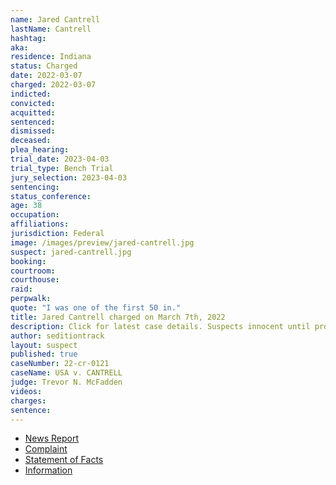 ```yaml
---
name: Jared Cantrell
lastName: Cantrell
hashtag:
aka:
residence: Indiana
status: Charged
date: 2022-03-07
charged: 2022-03-07
indicted:
convicted:
acquitted:
sentenced:
dismissed:
deceased:
plea_hearing:
trial_date: 2023-04-03
trial_type: Bench Trial
jury_selection: 2023-04-03
sentencing:
status_conference:
age: 38
occupation:
affiliations:
jurisdiction: Federal
image: /images/preview/jared-cantrell.jpg
suspect: jared-cantrell.jpg
booking:
courtroom:
courthouse:
raid:
perpwalk:
quote: "I was one of the first 50 in."
title: Jared Cantrell charged on March 7th, 2022
description: Click for latest case details. Suspects innocent until proven guilty.
author: seditiontrack
layout: suspect
published: true
caseNumber: 22-cr-0121
caseName: USA v. CANTRELL
judge: Trevor N. McFadden
videos:
charges:
sentence:
---
```

- [News Report](https://dailyjournal.net/2022/03/10/fbi-arrests-greenwood-man-for-role-in-capitol-insurrection/)
- [Complaint](https://www.justice.gov/usao-dc/case-multi-defendant/file/1481931/download)
- [Statement of Facts](https://www.justice.gov/usao-dc/case-multi-defendant/file/1481936/download)
- [Information](https://extremism.gwu.edu/sites/g/files/zaxdzs2191/f/Eric%20Quentin%20and%20Jared%20Cantrell%20Information.pdf)
